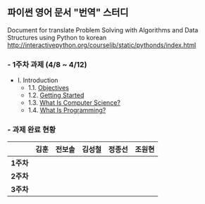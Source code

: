 ## 파이썬 영어 문서 "번역" 스터디

Document for translate Problem Solving with Algorithms and Data Structures using Python to korean
http://interactivepython.org/courselib/static/pythonds/index.html

### - 1주차 과제 (4/8 ~ 4/12)
* Ⅰ. Introduction  
  * 1.1. [Objectives](http://interactivepython.org/courselib/static/pythonds/Introduction/Objectives.html)  
  * 1.2. [Getting Started](http://interactivepython.org/courselib/static/pythonds/Introduction/GettingStarted.html)  
  * 1.3. [What Is Computer Science?](http://interactivepython.org/courselib/static/pythonds/Introduction/WhatIsComputerScience.html)
  * 1.4. [What Is Programming?](http://interactivepython.org/courselib/static/pythonds/Introduction/WhatIsProgramming.html)
  
### - 과제 완료 현황
 
|  | <center>김훈</center> | <center>전보솔</center> | <center>김성철</center> | <center>정종선</center> | <center>조원현</center> |
|:--------:|:--------:|:--------:|:--------:|:--------:|:--------:
|**1주차** | | | | | |
|**2주차** | | | | | |
|**3주차** | | | | | |
